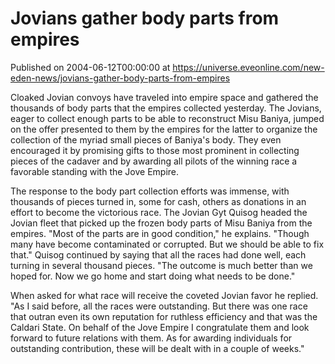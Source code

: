 # Jovians gather body parts from empires
Published on 2004-06-12T00:00:00 at https://universe.eveonline.com/new-eden-news/jovians-gather-body-parts-from-empires

Cloaked Jovian convoys have traveled into empire space and gathered the thousands of body parts that the empires collected yesterday. The Jovians, eager to collect enough parts to be able to reconstruct Misu Baniya, jumped on the offer presented to them by the empires for the latter to organize the collection of the myriad small pieces of Baniya's body. They even encouraged it by promising gifts to those most prominent in collecting pieces of the cadaver and by awarding all pilots of the winning race a favorable standing with the Jove Empire.   
  
The response to the body part collection efforts was immense, with thousands of pieces turned in, some for cash, others as donations in an effort to become the victorious race. The Jovian Gyt Quisog headed the Jovian fleet that picked up the frozen body parts of Misu Baniya from the empires. "Most of the parts are in good condition," he explains. "Though many have become contaminated or corrupted. But we should be able to fix that." Quisog continued by saying that all the races had done well, each turning in several thousand pieces. "The outcome is much better than we hoped for. Now we go home and start doing what needs to be done."   
  
When asked for what race will receive the coveted Jovian favor he replied. "As I said before, all the races were outstanding. But there was one race that outran even its own reputation for ruthless efficiency and that was the Caldari State. On behalf of the Jove Empire I congratulate them and look forward to future relations with them. As for awarding individuals for outstanding contribution, these will be dealt with in a couple of weeks."
